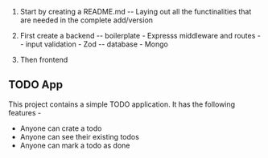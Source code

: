 1. Start by creating a README.md
-- Laying out all the functinalities that are needed in the complete add/version

2. First create a backend
-- boilerplate - Expresss middleware and routes
-- input validation - Zod
-- database - Mongo
3. Then frontend

## TODO App
This project contains a simple TODO application.
It has the following features -

- Anyone can crate a todo
- Anyone can see their existing todos
- Anyone can mark a todo as done